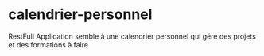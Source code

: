 # calendrier-personnel
RestFull Application semble à une calendrier personnel qui gére des projets et des formations à faire 
